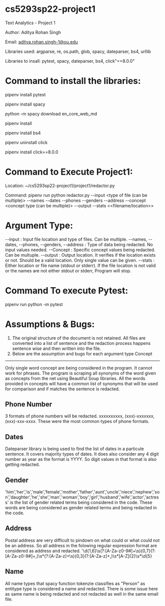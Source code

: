 cs5293sp22-project1
====================

Text Analytics - Project 1

Author: Aditya Rohan Singh

Email: aditya.rohan.singh-1@ou.edu

Libraries used: argparse, re, os.path, glob, spacy, dateparser, bs4, urllib

Libraries to insall: pytest, spacy, dateparser, bs4, click"==8.0.0"


Command to install the libraries:
=================================

pipenv install pytest

pipenv install spacy

python -m spacy download en_core_web_md

pipenv install 

pipenv install bs4

pipenv uninstall click

pipenv install click==8.0.0


Command to Execute Project1:
===========================

Location: ~/cs5293sp22-project1/project1/redactor.py

Command: pipenv run python redactor.py --input <type of file (can be multiple)> --names --dates --phones --genders --address --concept <concept type (can be multiple)> --output <output file location> --stats <<filename/location>>


Argument Type:
=============
--input : Input file location and type of files. Can be multiple.
--names, --dates, --phones, --genders, --address : Type of data being redacted. No input values needed.
--Concept : Specific concept values being redacted. Can be multuple.
--output : Output location. It verifies if the location exists or not. Should be a valid location. Only single value can be given.
--stats : Either location or file name (stdout or stderr). If the file location is not valid or the names are not either stdout or stderr, Program will stop.


Command To execute Pytest:
==========================
pipenv run python -m pytest


Assumptions & Bugs:
==================

1. The original structure of the document is not retained. All files are converted into a list of sentence and the redaction process happens sentence wise and then written into the file.
2. Below are the assumption and bugs for each argument type
Concept
-------
Only single word concept are being considered in the program. It cannot work for phrases. The program is scraping all synonyms of the word given as concepts from the net using Beautiful Soup libraries.
All the words provided in concepts will have a common list of synonyms that will be used for comparison and if matches the sentence is redacted.

Phone Number
------------
3 formats of phone numbers will be redacted. xxxxxxxxxx, (xxx)-xxxxxxx, (xxx)-xxx-xxxx. These were the most common types of phone formats. 

Dates
-----
Dateparser library is being used to find the list of dates in a particule sentence. It covers majority types of dates. It does also consider any 4 digit number as year as the format is YYYY. So digit values in that format is also getting redacted.

Gender
------
'him','her','is','male','female','mother','father','aunt','uncle','niece','nephew','son','daughter','he','she','man','woman','boy','girl','husband','wife','actor','actress' is the list of gender related terms being considered in the code. These words are being considered as gender related terms and being redacted in the code.

Address
--------
Postal address are very difficult to pindown on what could or what could not be an address. So all address in the folowing regular expression format are considered as address and redacted.
'\d{1,6}\s(?:[A-Za-z0-9#]+\s){0,7}(?:[A-Za-z0-9#]+,)\s*(?:[A-Za-z]+\s){0,3}(?:[A-Za-z]+,)\s*[A-Z]{2}\s*\d{5}

Name
----
All name types that spacy function tokenzie classifies as "Person" as entitype type is considered a name and redacted. There is some issue here as same name is being redacted and not redacted as well in the same email file.  
